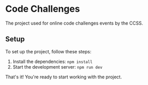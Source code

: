 # Code Challenges

The project used for online code challenges events by the CCSS.

## Setup

To set up the project, follow these steps:

1. Install the dependencies: `npm install`
2. Start the development server: `npm run dev`

That's it! You're ready to start working with the project.
